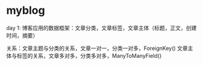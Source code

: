 # myblog

day 1:
博客应用的数据框架：文章分类，文章标签，文章主体（标题，正文，创建时间，摘要）

关系：文章主题与分类的关系，文章一对一，分类一对多，ForeignKey()
      文章主体与标签的关系，文章多对多，分类多对多，ManyToManyField()

